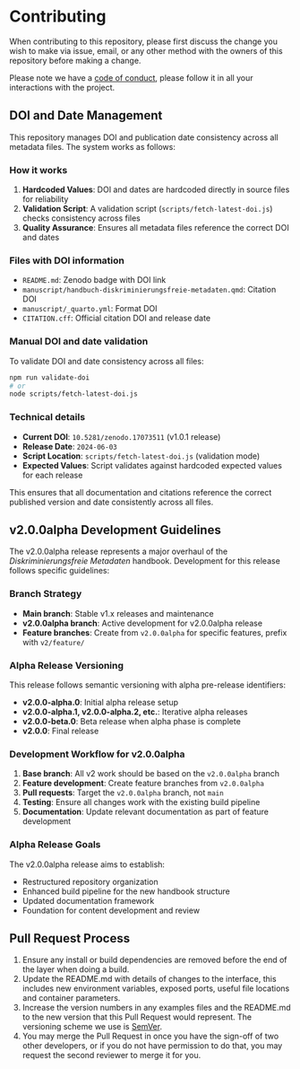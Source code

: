 # Contributing

When contributing to this repository, please first discuss the change you wish to make via issue,
email, or any other method with the owners of this repository before making a change.

Please note we have a [code of conduct](CODE_OF_CONDUCT.md), please follow it in all your interactions with the project.

## DOI and Date Management

This repository manages DOI and publication date consistency across all metadata files. The system works as follows:

### How it works

1. **Hardcoded Values**: DOI and dates are hardcoded directly in source files for reliability
2. **Validation Script**: A validation script (`scripts/fetch-latest-doi.js`) checks consistency across files
3. **Quality Assurance**: Ensures all metadata files reference the correct DOI and dates

### Files with DOI information

- `README.md`: Zenodo badge with DOI link
- `manuscript/handbuch-diskriminierungsfreie-metadaten.qmd`: Citation DOI
- `manuscript/_quarto.yml`: Format DOI
- `CITATION.cff`: Official citation DOI and release date

### Manual DOI and date validation

To validate DOI and date consistency across all files:

```bash
npm run validate-doi
# or
node scripts/fetch-latest-doi.js
```

### Technical details

- **Current DOI**: `10.5281/zenodo.17073511` (v1.0.1 release)
- **Release Date**: `2024-06-03`
- **Script Location**: `scripts/fetch-latest-doi.js` (validation mode)
- **Expected Values**: Script validates against hardcoded expected values for each release

This ensures that all documentation and citations reference the correct published version and date consistently across all files.

## v2.0.0alpha Development Guidelines

The v2.0.0alpha release represents a major overhaul of the _Diskriminierungsfreie Metadaten_ handbook. Development for this release follows specific guidelines:

### Branch Strategy

- **Main branch**: Stable v1.x releases and maintenance
- **v2.0.0alpha branch**: Active development for v2.0.0alpha release
- **Feature branches**: Create from `v2.0.0alpha` for specific features, prefix with `v2/feature/`

### Alpha Release Versioning

This release follows semantic versioning with alpha pre-release identifiers:

- **v2.0.0-alpha.0**: Initial alpha release setup
- **v2.0.0-alpha.1, v2.0.0-alpha.2, etc.**: Iterative alpha releases
- **v2.0.0-beta.0**: Beta release when alpha phase is complete
- **v2.0.0**: Final release

### Development Workflow for v2.0.0alpha

1. **Base branch**: All v2 work should be based on the `v2.0.0alpha` branch
2. **Feature development**: Create feature branches from `v2.0.0alpha`
3. **Pull requests**: Target the `v2.0.0alpha` branch, not `main`
4. **Testing**: Ensure all changes work with the existing build pipeline
5. **Documentation**: Update relevant documentation as part of feature development

### Alpha Release Goals

The v2.0.0alpha release aims to establish:

- Restructured repository organization
- Enhanced build pipeline for the new handbook structure
- Updated documentation framework
- Foundation for content development and review

## Pull Request Process

1. Ensure any install or build dependencies are removed before the end of the layer when doing a
   build.
2. Update the README.md with details of changes to the interface, this includes new environment
   variables, exposed ports, useful file locations and container parameters.
3. Increase the version numbers in any examples files and the README.md to the new version that this
   Pull Request would represent. The versioning scheme we use is [SemVer](http://semver.org/).
4. You may merge the Pull Request in once you have the sign-off of two other developers, or if you
   do not have permission to do that, you may request the second reviewer to merge it for you.
